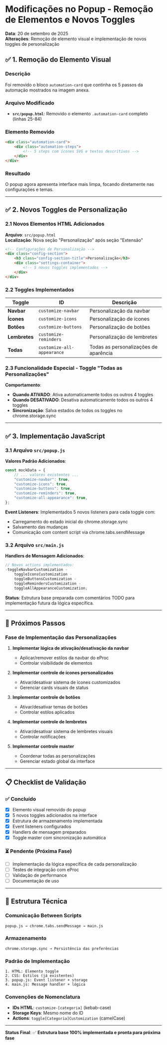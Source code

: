 # Modificações no Popup - Remoção de Elementos e Novos Toggles

**Data**: 20 de setembro de 2025  
**Alterações**: Remoção de elemento visual e implementação de novos toggles de personalização

## ✅ 1. Remoção do Elemento Visual

### Descrição

Foi removido o bloco `automation-card` que continha os 5 passos da automação mostrados na imagem anexa.

### Arquivo Modificado

-   **`src/popup.html`**: Removido o elemento `.automation-card` completo (linhas 25-84)

### Elemento Removido

```html
<div class="automation-card">
    <div class="automation-steps">
        <!-- 5 steps com ícones SVG e textos descritivos -->
    </div>
</div>
```

### Resultado

O popup agora apresenta interface mais limpa, focando diretamente nas configurações e temas.

---

## ✅ 2. Novos Toggles de Personalização

### 2.1 Novos Elementos HTML Adicionados

**Arquivo**: `src/popup.html`  
**Localização**: Nova seção "Personalização" após seção "Extensão"

```html
<!-- Configurações de Personalização -->
<div class="config-section">
    <h3 class="config-section-title">Personalização</h3>
    <div class="settings-container">
        <!-- 5 novos toggles implementados -->
    </div>
</div>
```

### 2.2 Toggles Implementados

| Toggle        | ID                         | Descrição                             |
| ------------- | -------------------------- | ------------------------------------- |
| **Navbar**    | `customize-navbar`         | Personalização da navbar              |
| **Ícones**    | `customize-icons`          | Personalização de ícones              |
| **Botões**    | `customize-buttons`        | Personalização de botões              |
| **Lembretes** | `customize-reminders`      | Personalização de lembretes           |
| **Todas**     | `customize-all-appearance` | Todas as personalizações de aparência |

### 2.3 Funcionalidade Especial - Toggle "Todas as Personalizações"

**Comportamento**:

-   **Quando ATIVADO**: Ativa automaticamente todos os outros 4 toggles
-   **Quando DESATIVADO**: Desativa automaticamente todos os outros 4 toggles
-   **Sincronização**: Salva estados de todos os toggles no chrome.storage.sync

---

## ✅ 3. Implementação JavaScript

### 3.1 Arquivo `src/popup.js`

**Valores Padrão Adicionados**:

```javascript
const mockData = {
    // ... valores existentes ...
    "customize-navbar": true,
    "customize-icons": true,
    "customize-buttons": true,
    "customize-reminders": true,
    "customize-all-appearance": true,
};
```

**Event Listeners**: Implementados 5 novos listeners para cada toggle com:

-   Carregamento do estado inicial do chrome.storage.sync
-   Salvamento das mudanças
-   Comunicação com content script via chrome.tabs.sendMessage

### 3.2 Arquivo `src/main.js`

**Handlers de Mensagem Adicionados**:

```javascript
// Novos actions implementados:
-toggleNavbarCustomization -
    toggleIconsCustomization -
    toggleButtonsCustomization -
    toggleRemindersCustomization -
    toggleAllAppearanceCustomization;
```

**Status**: Estrutura base preparada com comentários TODO para implementação futura da lógica específica.

---

## 🚀 Próximos Passos

### Fase de Implementação das Personalizações

1. **Implementar lógica de ativação/desativação da navbar**

    - Aplicar/remover estilos da navbar do eProc
    - Controlar visibilidade de elementos

2. **Implementar controle de ícones personalizados**

    - Ativar/desativar sistema de ícones customizados
    - Gerenciar cards visuais de status

3. **Implementar controle de botões**

    - Ativar/desativar temas de botões
    - Controlar estilos aplicados

4. **Implementar controle de lembretes**

    - Ativar/desativar sistema de lembretes visuais
    - Controlar notificações

5. **Implementar controle master**
    - Coordenar todas as personalizações
    - Gerenciar estado global da interface

---

## 📋 Checklist de Validação

### ✅ Concluído

-   [x] Elemento visual removido do popup
-   [x] 5 novos toggles adicionados na interface
-   [x] Estrutura de armazenamento implementada
-   [x] Event listeners configurados
-   [x] Handlers de mensagem preparados
-   [x] Toggle master com sincronização automática

### ⏳ Pendente (Próxima Fase)

-   [ ] Implementação da lógica específica de cada personalização
-   [ ] Testes de integração com eProc
-   [ ] Validação de performance
-   [ ] Documentação de uso

---

## 🔧 Estrutura Técnica

### Comunicação Between Scripts

```
popup.js → chrome.tabs.sendMessage → main.js
```

### Armazenamento

```
chrome.storage.sync → Persistência das preferências
```

### Padrão de Implementação

```
1. HTML: Elemento toggle
2. CSS: Estilos (já existentes)
3. popup.js: Event listener + storage
4. main.js: Message handler + lógica
```

### Convenções de Nomenclatura

-   **IDs HTML**: `customize-[categoria]` (kebab-case)
-   **Storage Keys**: Mesmo nome do ID
-   **Actions**: `toggle[Categoria]Customization` (camelCase)

---

**Status Final**: ✅ **Estrutura base 100% implementada e pronta para próxima fase**
